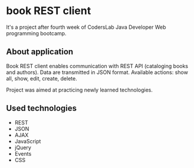 # book REST client
It's a project after fourth week of CodersLab Java Developer Web programming bootcamp.

## About application
Book REST client enables communication with REST API (cataloging books and authors). Data are transmitted in JSON format. Available actions: show all, show, edit, create, delete.

Project was aimed at practicing newly learned technologies.

## Used technologies
* REST
* JSON
* AJAX
* JavaScript
* jQuery
* Events
* CSS